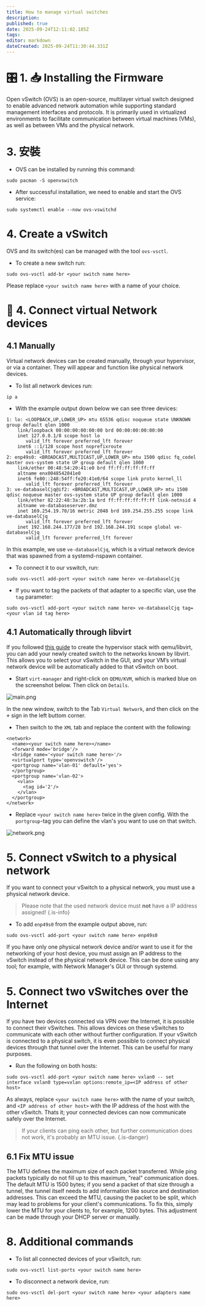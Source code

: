 ```yaml
---
title: How to manage virtual switches
description:
published: true
date: 2025-09-24T12:11:02.185Z
tags:
editor: markdown
dateCreated: 2025-09-24T11:30:44.331Z
---
```


# 🎛️ 1. 📥 Installing the Firmware

Open vSwitch (OVS) is an open-source, multilayer virtual switch designed to enable advanced network automation while supporting standard management interfaces and protocols. It is primarily used in virtualized environments to facilitate communication between virtual machines (VMs), as well as between VMs and the physical network.

# 3. 安裝

- OVS can be installed by running this command:

```
sudo pacman -S openvswitch
```

- After successful installation, we need to enable and start the OVS service:

```
sudo systemctl enable --now ovs-vswitchd
```

# 4. Create a vSwitch

OVS and its switch(es) can be managed with the tool `ovs-vsctl`.

- To create a new switch run:

```
sudo ovs-vsctl add-br <your switch name here>
```

Please replace `<your switch name here>` with a name of your choice.

# 🔁 4. Connect virtual Network devices

## 4.1 Manually

Virtual network devices can be created manually, through your hypervisor, or via a container. They will appear and function like physical network devices.

- To list all network devices run:

```
ip a
```

- With the example output down below we can see three devices:

```
1: lo: <LOOPBACK,UP,LOWER_UP> mtu 65536 qdisc noqueue state UNKNOWN group default qlen 1000
    link/loopback 00:00:00:00:00:00 brd 00:00:00:00:00:00
    inet 127.0.0.1/8 scope host lo
       valid_lft forever preferred_lft forever
    inet6 ::1/128 scope host noprefixroute 
       valid_lft forever preferred_lft forever
2: enp49s0: <BROADCAST,MULTICAST,UP,LOWER_UP> mtu 1500 qdisc fq_codel master ovs-system state UP group default qlen 1000
    link/ether 00:48:54:20:41:e0 brd ff:ff:ff:ff:ff:ff
    altname enx0048542041e0
    inet6 fe80::248:54ff:fe20:41e0/64 scope link proto kernel_ll 
       valid_lft forever preferred_lft forever
3: ve-databaselCjq@if2: <BROADCAST,MULTICAST,UP,LOWER_UP> mtu 1500 qdisc noqueue master ovs-system state UP group default qlen 1000
    link/ether 82:22:48:3a:2b:1a brd ff:ff:ff:ff:ff:ff link-netnsid 4
    altname ve-databaseserver.dmz
    inet 169.254.19.70/16 metric 2048 brd 169.254.255.255 scope link ve-databaselCjq
       valid_lft forever preferred_lft forever
    inet 192.168.244.177/28 brd 192.168.244.191 scope global ve-databaselCjq
       valid_lft forever preferred_lft forever
```

In this example, we use `ve-databaselCjq`, which is a virtual network device that was spawned from a systemd-nspawn container.

- To connect it to our vswitch, run:

```
sudo ovs-vsctl add-port <your switch name here> ve-databaselCjq
```

- If you want to tag the packets of that adapter to a specific vlan, use the `tag` parameter:

```
sudo ovs-vsctl add-port <your switch name here> ve-databaselCjq tag=<your vlan id tag here>
```

## 4.1 Automatically through libvirt

If you followed [this guide](/how-to/run-vms) to create the hypervisor stack with qemu/libvirt, you can add your newly created switch to the networks known by libvirt. This allows you to select your vSwitch in the GUI, and your VM’s virtual network device will be automatically added to that vSwitch on boot.

- Start `virt-manager` and right-click on `QEMU/KVM`, which is marked blue on the screenshot below. Then click on `Details`.

![main.png](/vswitch/main.png)

In the new window, switch to the Tab `Virtual Network`, and then click on the <kbd>+</kbd> sign in the left buttom corner.

- Then switch to the `XML` tab and replace the content with the following:

```
<network>
  <name><your switch name here></name>
  <forward mode='bridge'/>
  <bridge name='<your switch name here>'/>
  <virtualport type='openvswitch'/>
  <portgroup name='vlan-01' default='yes'>
  </portgroup>
  <portgroup name='vlan-02'>
    <vlan>
      <tag id='2'/>
    </vlan>
  </portgroup>
</network>
```

- Replace `<your switch name here>` twice in the given config. With the `portgroup`-tag you can define the vlan's you want to use on that switch.

![network.png](/vswitch/network.png)

# 5. Connect vSwitch to a physical network

If you want to connect your vSwitch to a physical network, you must use a physical network device.

> Please note that the used network device must **not** have a IP address assigned!
> {.is-info}

- To add `enp49s0` from the example output above, run:

```
sudo ovs-vsctl add-port <your switch name here> enp49s0
```

If you have only one physical network device and/or want to use it for the networking of your host device, you must assign an IP address to the vSwitch instead of the physical network device. This can be done using any tool; for example, with Network Manager's GUI or through systemd.

# 5. Connect two vSwitches over the Internet

If you have two devices connected via VPN over the Internet, it is possible to connect their vSwitches. This allows devices on these vSwitches to communicate with each other without further configuration. If your vSwitch is connected to a physical switch, it is even possible to connect physical devices through that tunnel over the Internet. This can be useful for many purposes.

- Run the following on both hosts:

```
sudo ovs-vsctl add-port <your switch name here> vxlan0 -- set interface vxlan0 type=vxlan options:remote_ip=<IP address of other host>
```

As always, replace `<your switch name here>` with the name of your switch, and `<IP address of other host>` with the IP address of the host with the other vSwitch. Thats it; your connected devices can now communicate safely over the Internet.

> If your clients can ping each other, but further communication does not work, it's probably an MTU issue.
> {.is-danger}

## 6.1 Fix MTU issue

The MTU defines the maximum size of each packet transferred. While ping packets typically do not fill up to this maximum, "real" communication does. The default MTU is 1500 bytes; if you send a packet of that size through a tunnel, the tunnel itself needs to add information like source and destination addresses. This can exceed the MTU, causing the packet to be split, which may lead to problems for your client's communications. To fix this, simply lower the MTU for your clients to, for example, 1200 bytes. This adjustment can be made through your DHCP server or manually.

# 8. Additional commands

- To list all connected devices of your vSwitch, run:

```
sudo ovs-vsctl list-ports <your switch name here> 
```

- To disconnect a network device, run:

```
sudo ovs-vsctl del-port <your switch name here> <your adapters name here>
```

